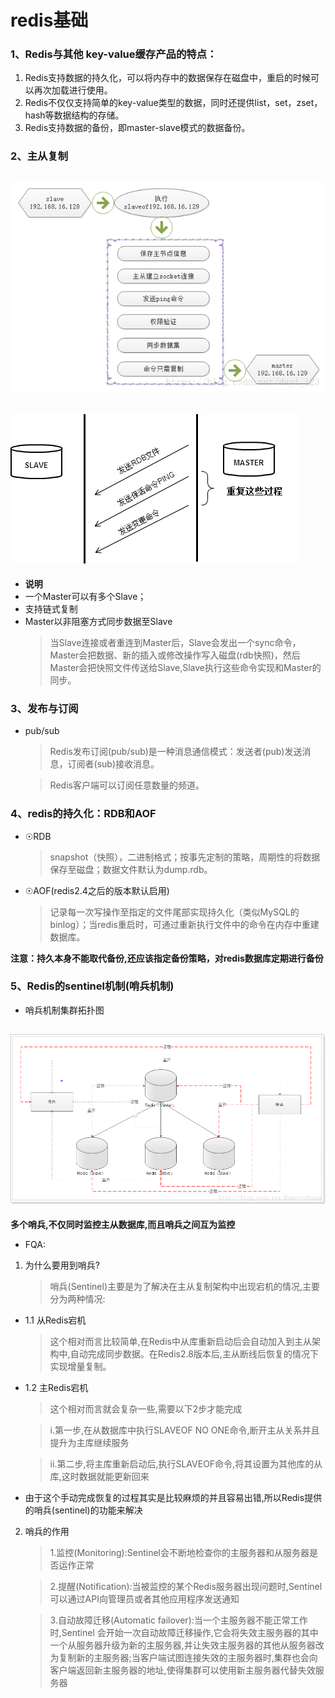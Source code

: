 # redis基础
### 1、Redis与其他 key-value缓存产品的特点：
1. Redis支持数据的持久化，可以将内存中的数据保存在磁盘中，重启的时候可以再次加载进行使用。
2. Redis不仅仅支持简单的key-value类型的数据，同时还提供list，set，zset，hash等数据结构的存储。
3. Redis支持数据的备份，即master-slave模式的数据备份。

### 2、主从复制
## ![redis](../Map/redis.png)
## ![redis](../Map/redis02.png)
* **说明**
* 一个Master可以有多个Slave；
* 支持链式复制
* Master以非阻塞方式同步数据至Slave
    > 当Slave连接或者重连到Master后，Slave会发出一个sync命令，Master会把数据、新的插入或修改操作写入磁盘(rdb快照)，然后Master会把快照文件传送给Slave,Slave执行这些命令实现和Master的同步。


### 3、发布与订阅
* pub/sub
    > Redis发布订阅(pub/sub)是一种消息通信模式：发送者(pub)发送消息，订阅者(sub)接收消息。

    >Redis客户端可以订阅任意数量的频道。

### 4、redis的持久化：RDB和AOF
* ☉RDB
    > snapshot（快照），二进制格式；按事先定制的策略，周期性的将数据保存至磁盘；数据文件默认为dump.rdb。

* ☉AOF(redis2.4之后的版本默认启用)
    > 记录每一次写操作至指定的文件尾部实现持久化（类似MySQL的binlog）；当redis重启时，可通过重新执行文件中的命令在内存中重建数据库。

**注意：持久本身不能取代备份,还应该指定备份策略，对redis数据库定期进行备份**    

### 5、Redis的sentinel机制(哨兵机制)
* 哨兵机制集群拓扑图
## ![sentinel](../Map/sentinel.png)
**多个哨兵,不仅同时监控主从数据库,而且哨兵之间互为监控**

* FQA:
1. 为什么要用到哨兵?
    > 哨兵(Sentinel)主要是为了解决在主从复制架构中出现宕机的情况,主要分为两种情况:

* 1.1 从Redis宕机
    > 这个相对而言比较简单,在Redis中从库重新启动后会自动加入到主从架构中,自动完成同步数据。在Redis2.8版本后,主从断线后恢复的情况下实现增量复制。
* 1.2 主Redis宕机
    > 这个相对而言就会复杂一些,需要以下2步才能完成

    > i.第一步,在从数据库中执行SLAVEOF NO ONE命令,断开主从关系并且提升为主库继续服务

    > ii.第二步,将主库重新启动后,执行SLAVEOF命令,将其设置为其他库的从库,这时数据就能更新回来

 * 由于这个手动完成恢复的过程其实是比较麻烦的并且容易出错,所以Redis提供的哨兵(sentinel)的功能来解决

2. 哨兵的作用
    > 1.监控(Monitoring):Sentinel会不断地检查你的主服务器和从服务器是否运作正常

    > 2.提醒(Notification):当被监控的某个Redis服务器出现问题时,Sentinel可以通过API向管理员或者其他应用程序发送通知

    > 3.自动故障迁移(Automatic failover):当一个主服务器不能正常工作时,Sentinel 会开始一次自动故障迁移操作,它会将失效主服务器的其中一个从服务器升级为新的主服务器,并让失效主服务器的其他从服务器改为复制新的主服务器;当客户端试图连接失效的主服务器时,集群也会向客户端返回新主服务器的地址,使得集群可以使用新主服务器代替失效服务器
